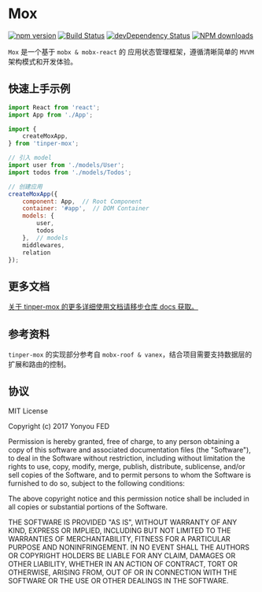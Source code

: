 # Mox

[![npm version](https://img.shields.io/npm/v/tinper-mox.svg)](https://www.npmjs.com/package/tinper-mox)
[![Build Status](https://img.shields.io/travis/iuap-design/tinper-mox/master.svg)](https://travis-ci.org/iuap-design/tinper-mox)
[![devDependency Status](https://img.shields.io/david/dev/iuap-design/tinper-mox.svg)](https://david-dm.org/iuap-design/tinper-mox#info=devDependencies)
[![NPM downloads](http://img.shields.io/npm/dm/tinper-mox.svg?style=flat)](https://npmjs.org/package/tinper-mox)


`Mox` 是一个基于 `mobx & mobx-react` 的 应用状态管理框架，遵循清晰简单的 `MVVM` 架构模式和开发体验。

## 快速上手示例

```js
import React from 'react';
import App from './App';

import {
    createMoxApp,
} from 'tinper-mox';

// 引入 model
import user from './models/User';
import todos from './models/Todos';

// 创建应用
createMoxApp({
    component: App,  // Root Component
    container: '#app',  // DOM Container
    models: {
        user,
        todos
    },  // models
    middlewares,
    relation
});
```

## 更多文档

[关于 tinper-mox 的更多详细使用文档请移步仓库 docs 获取。](./docs/0.index.md)

## 参考资料

`tinper-mox` 的实现部分参考自 `mobx-roof & vanex`，结合项目需要支持数据层的扩展和路由的控制。


## 协议

MIT License

Copyright (c) 2017 Yonyou FED

Permission is hereby granted, free of charge, to any person obtaining a copy
of this software and associated documentation files (the "Software"), to deal
in the Software without restriction, including without limitation the rights
to use, copy, modify, merge, publish, distribute, sublicense, and/or sell
copies of the Software, and to permit persons to whom the Software is
furnished to do so, subject to the following conditions:

The above copyright notice and this permission notice shall be included in all
copies or substantial portions of the Software.

THE SOFTWARE IS PROVIDED "AS IS", WITHOUT WARRANTY OF ANY KIND, EXPRESS OR
IMPLIED, INCLUDING BUT NOT LIMITED TO THE WARRANTIES OF MERCHANTABILITY,
FITNESS FOR A PARTICULAR PURPOSE AND NONINFRINGEMENT. IN NO EVENT SHALL THE
AUTHORS OR COPYRIGHT HOLDERS BE LIABLE FOR ANY CLAIM, DAMAGES OR OTHER
LIABILITY, WHETHER IN AN ACTION OF CONTRACT, TORT OR OTHERWISE, ARISING FROM,
OUT OF OR IN CONNECTION WITH THE SOFTWARE OR THE USE OR OTHER DEALINGS IN THE
SOFTWARE.
